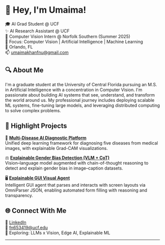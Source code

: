 # 👋 Hey, I'm Umaima!

🎓 AI Grad Student @ UCF  
✨ AI Research Assistant @ UCF  
🚂 Computer Vision Intern @ Norfolk Southern (Summer 2025)  
🧠 Focus: Computer Vision | Artificial Intelligence | Machine Learning  
📍 Orlando, FL  
📫 umaimakhanfnu@gmail.com  

## 🔍 About Me

I'm a graduate student at the University of Central Florida pursuing an M.S. in Artificial Intelligence with a concentration in Computer Vision. I'm passionate about building AI systems that see, understand, and transform the world around us. My professional journey includes deploying scalable ML systems, fine-tuning large models, and leveraging distributed computing to solve complex problems.

## 🚀 Highlight Projects

🏥 [**Multi-Disease AI Diagnostic Platform**](https://github.com/UmaimaKhan01/Multi-Disease-AI-Diagnostic-Platform)  
Unified deep learning framework for diagnosing five diseases from medical images, with explainable Grad-CAM visualizations.  

⚖️ [**Explainable Gender Bias Detection (VLM + CoT)**](https://github.com/UmaimaKhan01/Gender-Bias-in-VLM--Reasoning-using-COT)  
Vision–language model augmented with chain-of-thought reasoning to detect and explain gender bias in image–caption datasets.  

🖥️ [**Explainable GUI Visual Agent**](https://github.com/UmaimaKhan01/Explainable-GUI-Visual-Agent)  
Intelligent GUI agent that parses and interacts with screen layouts via OmniParser JSON, enabling automated form filling with reasoning and transparency.  


## 🌐 Connect With Me

🔗 [LinkedIn](https://www.linkedin.com/in/umaima-khan-7b7a5723a/)  
📧 fn653419@ucf.edu  
🧪 Exploring: LLMs x Vision, Edge AI, Explainable ML

---
